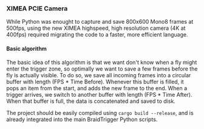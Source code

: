 ### XIMEA PCIE Camera
While Python was enought to capture and save 800x600 Mono8 frames at 500fps, using the new XIMEA highspeed, high resolution camera (4K at 400fps) required migrating the code to a faster, more efficient language.

#### Basic algorithm
The basic idea of this algorithm is that we want don't know when a fly might enter the trigger zone, so optimally we want to save a few frames before the fly is actually visible. To do so, we save all incoming frames into a circular buffer with length (FPS * Time Before). Whenever this buffer is filled, it pops an item from the start, and adds the new frame to the end.
When a trigger arrives, we switch to another buffer with length (FPS * Time After). When that buffer is full, the data is concatenated and saved to disk.

The project should be easily compiled using `cargo build --release`, and is already integrated into the main BraidTrigger Python scripts.